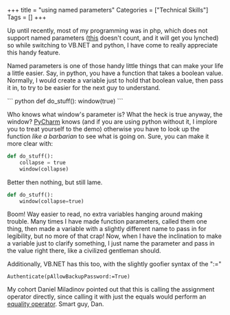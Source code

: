 +++
title = "using named parameters"
Categories = ["Technical Skills"]
Tags = []
+++
<p>
  Up until recently, most of my programming was in php, which does not
  support named parameters
  (<a href="http://docstore.mik.ua/orelly/webprog/pcook/ch06_05.htm"
  target="_blank">this</a> doesn't count, and it will get you lynched)
  so while switching to VB.NET and python, I have come to really
  appreciate this handy feature.
</p>
<p>
 Named parameters is one of those handy little things that can make
  your life a little easier. Say, in python, you have a function that
  takes a boolean value. Normally, I would create a variable just to
  hold that boolean value, then pass it in, to try to be easier for
  the next guy to understand.
</p>
``` python
def do_stuff():
    window(true)
```
<p>
  Who knows what window's parameter is? What the heck is true anyway,
  the window? <a href="http://www.jetbrains.com/pycharm/"
  target="_blank">PyCharm</a> knows (and if you are using python
  without it, I implore you to treat yourself to the demo) otherwise
  you have to look up the function <em>like a barbarian</em> to see
  what is going on. Sure, you can make it more clear with:
</p>

``` python
def do_stuff():
    collapse = true
    window(collapse)
```

<p>Better then nothing, but still lame.</p>

``` python
def do_stuff():
    window(collapse=true)
```

<p>
  Boom! Way easier to read, no extra variables hanging around making
  trouble. Many times I have made function parameters, called them one
  thing, then made a variable with a slightly different name to pass
  in for legibility, but no more of that crap! Now, when I have the
  inclination to make a variable just to clarify something, I just
  name the parameter and pass in the value right there, like a
  civilized gentleman should.

</p>
<p>
 Additionally, VB.NET has this too, with the slightly goofier
  syntax of the ":="
</p>

``` vb.net
Authenticate(pAllowBackupPassword:=True)
```

<p>
  My cohort Daniel Miladinov pointed out that this is calling the
  assignment operator directly, since calling it with just the equals
  would perform
  an <a href="http://en.wikipedia.org/wiki/Equals_sign#In_computer_programming">equality operator</a>. Smart guy, Dan.
</p>
